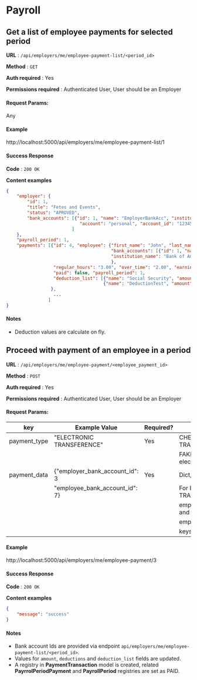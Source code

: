 # Payroll

## Get a list of employee payments for selected period 

**URL** : `/api/employers/me/employee-payment-list/<period_id>`

**Method** : `GET`

**Auth required** : Yes

**Permissions required** : Authenticated User, User should be an Employer

#### Request Params:

Any

#### Example

http://localhost:5000/api/employers/me/employee-payment-list/1

#### Success Response

**Code** : `200 OK`

**Content examples**

```json
{
    "employer": {
        "id": 1,
        "title": "Fetes and Events",
        "status": "APROVED",
        "bank_accounts": [{"id": 1, "name": "EmployerBankAcc", "institution_name": "Bank of America",
                            "account": "personal", "account_id": "1234567890123"}
                         ]
    },
    "payroll_period": 1,
    "payments": [{"id": 4, "employee": {"first_name": "John", "last_name": "Lennon", 
                                        "bank_accounts": [{"id": 1, "name": "EmployerBankAcc", 
                                        "institution_name": "Bank of America", "account": "personal", "account_id": "1234567890123"}]
                                        }, 
                  "regular_hours": "3.00", "over_time": "2.00", "earnings": "150.00", "deductions": 37.8, "amount": 112.2,
                  "paid": false, "payroll_period": 1, 
                  "deduction_list": [{"name": "Social Security", "amount": 7.5}, {"name": "Medicare", "amount": 7.5}, 
                                     {"name": "DeductionTest", "amount": 22.8}]
                 },
                  ...
                ]
}
```

#### Notes

- Deduction values are calculate on fly.


## Proceed with payment of an employee in a period 




**URL** : `/api/employers/me/employee-payment/<employee_payment_id>`

**Method** : `POST`

**Auth required** : Yes

**Permissions required** : Authenticated User, User should be an Employer

#### Request Params:

| key             | Example Value                     | Required?     | Observations                          |
| --------------  | --------------------------------  | ------------- | ------------------------------------- |
| payment_type    |  "ELECTRONIC TRANSFERENCE"        |     Yes       | CHECK, ELECTRONIC TRANSFERENCE, FAKE  |
|                 |                                   |               | FAKE imitate a real electronic transference |
| payment_data    |  {"employer_bank_account_id": 3   |     Yes       | Dict, can be empty                    |
|                 |   "employee_bank_account_id": 7}  |               | For ELECTRONIC TRANSFERENCE type,     |
|                 |                                   |               | employer_bank_account_id and          |
|                 |                                   |               | employee_bank_account_id              |
|                 |                                   |               | keys are required                     |

#### Example

http://localhost:5000/api/employers/me/employee-payment/3

#### Success Response

**Code** : `200 OK`

**Content examples**

```json
{
    "message": "success"
}
```

#### Notes

- Bank account Ids are provided via endpoint `api/employers/me/employee-payment-list/<period_id>`.
- Values for `amount`, `deductions` and `deduction_list` fields are updated. 
- A registry in **PaymentTransaction** model is created, related **PayrrolPeriodPayment** and **PayrollPeriod** registries are set as PAID.
